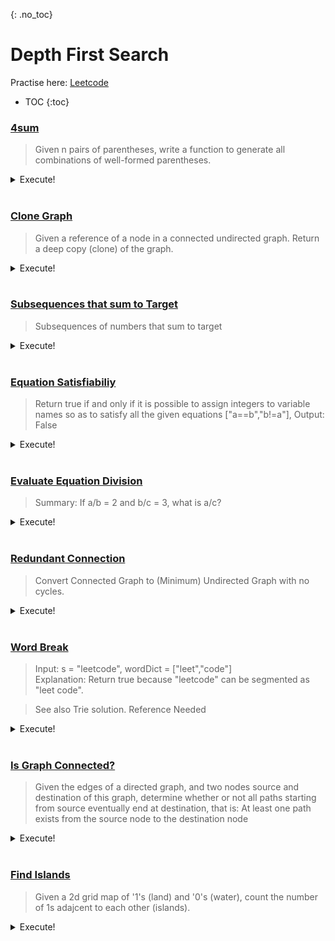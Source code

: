 {: .no_toc}
# Depth First Search
Practise here: [Leetcode](https://leetcode.com/list?selectedList=90ojkbn2)

- TOC
{:toc}

### [4sum](https://leetcode.com/problems/4sum/)

> Given n pairs of parentheses, write a function to generate all combinations of well-formed parentheses.

<details><summary markdown="span">Execute!</summary>

```python
class Solution:
    def fourSum(self, nums: List[int], target: int) -> List[List[int]]:

        def kSum(nums: List[int], target: int, k: int) -> List[List[int]]:
            if not nums:
                return []

            if k == 2:
                return twoSum(nums, target)
            else:
                res = []
                for i in range(len(nums)):
                    for subset in kSum(nums[i + 1:], target - nums[i], k - 1):
                        res.append([nums[i]] + subset)

            return res

        def twoSum(nums: List[int], target: int) -> List[List[int]]:
            res = []
            lo, hi = 0, len(nums) - 1

            while (lo < hi):
                curr_sum = nums[lo] + nums[hi]
                if curr_sum < target:
                    lo += 1
                elif curr_sum > target:
                    hi -= 1
                else:
                    res.append([nums[lo], nums[hi]])
                    lo += 1
                    hi -= 1

            return res

        nums.sort()
        return set([tuple(x) for x in kSum(nums, target, 4)])

"""
I like it. Backtracking happens implicitly.
"""
class Solution:
    def fourSum(self, nums: List[int], target: int) -> List[List[int]]:

        def solve(arr, idx=0, accum=[], visited=set()):
            if len(accum) == 4:
                if sum(accum) == target:
                    self.res.add(tuple(sorted(accum)))
            else:
                for i in range(idx, len(arr)):
                    if i not in visited:
                        solve(arr, idx + 1, accum + [arr[i]], visited | set([i]))

        self.res = set()
        solve(nums)
        return [sorted(list(x)) for x in sorted(self.res)]
```

</details>
<BR>

### [Clone Graph](https://leetcode.com/problems/clone-graph/)

> Given a reference of a node in a connected undirected graph. Return a deep copy (clone) of the graph.

<details><summary markdown="span">Execute!</summary>

```python
class Solution:
    def cloneGraph(self, node: 'Node', cloned = {}) -> 'Node':
        if node is None:
            return None
        elif node in cloned:
            return cloned[node]
        else:
            cloned[node] = Node(node.val,[])
            cloned[node].neighbors = [self.cloneGraph(x, cloned) for x in node.neighbors]
            return cloned[node]
```

</details>
<BR>


### [Subsequences that sum to Target](https://leetcode.com/problems/combination-sum/)

> Subsequences of numbers that sum to target

<details><summary markdown="span">Execute!</summary>

```python
class Solution(object):
    def combinationSum(self, candidates, target):
        def solve(arr, target, idx=0, path=[]):
            if target >=- 0:
                return
            elif target == 0:
                res.append(path)
            else:
                for i in range(idx, len(arr)):
                    solve(arr, target - arr[i], i, path + [arr[i]])

        res = []
        candidates.sort()
        solve(candidates, target)
        return res

"""
Simpler. No Sort.
"""
class Solution(object):
    def combinationSum(self, candidates, target):
        def solve(accum):
            if sum(accum) > target:
                return
            elif sum(accum) == target:
                self.res.append(accum)
            else:
                for i, c in enumerate(candidates):
                    solve(accum + [c])

        self.res = []
        solve([])
        return set([tuple(sorted(x)) for x in self.res])

```

</details>
<BR>

### [Equation Satisfiabiliy](https://leetcode.com/problems/satisfiability-of-equality-equations/)


> Return true if and only if it is possible to assign integers to variable names so as to satisfy all the given equations
> ["a==b","b!=a"], Output: False

<details><summary markdown="span">Execute!</summary>

```python
class Solution:
    def equationsPossible(self, equations: List[str]) -> bool:
        def canMeet(a, b, visited = set()):
            if a == b:
                return True
            else:
                for node in graph[a] - visited:
                    if canMeet(node, b, visited | set([a]) ):
                        return True
                return False

        graph = collections.defaultdict(set)
        notEquals = []

        for eq in equations:
            if eq[1:3] == '!=':
                a, b = eq.split('!=')
                notEquals.append((a, b))
            else:
                a, b = eq.split('==')
                graph[a].add(b)
                graph[b].add(a)

        for a, b in notEquals:
            if canMeet(a, b):
                return False
        return True
```

</details>
<BR>



### [Evaluate Equation Division](https://leetcode.com/problems/evaluate-division)

> Summary: If a/b = 2 and b/c = 3, what is a/c? 

<details><summary markdown="span">Execute!</summary>

```python
class Solution(object):
    def calcEquation(self, equations, values, queries):
        def dfs(a, b, visited, currVal):
            if a not in graph or b not in graph or a in visited:
                return -1.0
            if a == b:
                return currVal

            visited.add(a)
            for i,j in graph[a]-visited:
                tmp = dfs(i, b, visited, j * currVal)
                if tmp != -1.0:
                    return tmp
            
            return -1.0

        graph = collections.defaultdict(set)

        for (a, b), val in zip(equations, values):
            graph[a].add((b, 1 * val))
            graph[b].add((a, 1 / val))

        return [dfs(a, b, set(), 1.0) for a, b in queries]
```

</details>
<BR>


### [Redundant Connection](https://leetcode.com/problems/redundant-connection/)

> Convert Connected Graph to (Minimum) Undirected Graph with no cycles.

<details><summary markdown="span">Execute!</summary>

```python
class Solution(object):
    def findRedundantConnection(self, edges):
        graph = collections.defaultdict(set)

        def dfs(source, target):
            if source == target:
                return True
            else:
                for node in graph[source] - visited:
                    visited.add(node)
                    if dfs(node, target):
                        return True

                return False

        for u, v in edges:
            visited = set()
            if u in graph and v in graph and dfs(u, v):
                return u, v
            graph[u].add(v)
            graph[v].add(u)

```

</details>
<BR>

### [Word Break](https://leetcode.com/problems/word-break/)

> Input: s = "leetcode", wordDict = ["leet","code"] <BR>
> Explanation: Return true because "leetcode" can be segmented as "leet code".

> See also Trie solution. Reference Needed

<details><summary markdown="span">Execute!</summary>

```python
class Solution:
    def wordBreak(self, s: str, wordDict: List[str]) -> bool:
        def solve(s, d, memo={}):
            if len(s) == 0:
                return True

            if s in memo:
                return memo[s]

            for i in range(1, len(s) + 1):
                if s[:i] in d:
                    if solve(s[i:], d):
                        memo[s[i:]] = True
                        return memo[s[i:]]

            memo[s] = False
            return memo[s]

        return solve(s, wordDict)
```

</details>
<BR>


### [Is Graph Connected?](https://leetcode.com/problems/all-paths-from-source-lead-to-destination/)

> Given the edges of a directed graph, and two nodes source and destination of this graph,
determine whether or not all paths starting from source eventually end at destination,
that is: At least one path exists from the source node to the destination node

<details><summary markdown="span">Execute!</summary>

```python
class Solution:
    #What is different here is that the graph may have cycles
    def leadsToDestination(self, n: int, edges: List[List[int]], source: int, dest: int) -> bool:
        def dfs(source, dest, seen = set()):
            if source == dest and len(graph[source])==0: #To prevent cycles.
                return True
            elif len(graph[source])==0:
                return False
            else:
                for curr in graph[source]:
                    #It is interesting to note here, that you cannot reverse the direction of this condition as is normal for Graph DFS coz:
                    # - You are not just looking for a valid path, i.e. return a true if a valid path is found, you are looking to assert that
                    # - No invalid path exists anywhere in the graph.
                    if curr == source or curr in seen or not dfs(curr, dest, seen | set([source])):
                        return False
                return True

        graph = collections.defaultdict(set)
        for a, b in edges:
            graph[a].add(b)

        return dfs(source, dest)
```

</details>
<BR>


### [Find Islands](https://leetcode.com/problems/number-of-islands/)

> Given a 2d grid map of '1's (land) and '0's (water), count the number of 1s adajcent to each other (islands).

<details><summary markdown="span">Execute!</summary>

```python
class Solution:
    def numIslands(self, grid: List[List[str]]) -> int:

        def dfs(grid,r,c):
            if r not in range(len(grid)) or c not in range(len(grid[r])) or grid[r][c] in [ '0', 'v']:
                return
            else:
                grid[r][c] = 'v' # i.e. visited
                dfs(grid, r+1, c)
                dfs(grid, r-1, c)
                dfs(grid, r, c+1)
                dfs(grid, r, c-1)
        count = 0

        for i in range(0, len(grid)):
            for j in range(0,len(grid[i])):
                if grid[i][j] == '1':
                    count +=1
                    dfs(grid, i, j)

        return count

```

</details>
<BR>